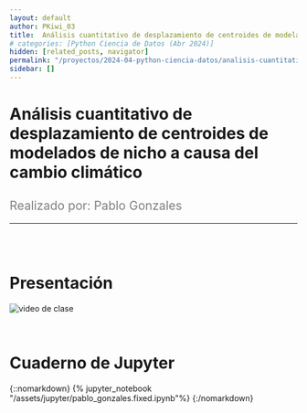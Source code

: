 ```yaml
---
layout: default
author: PKiwi_03
title:  Análisis cuantitativo de desplazamiento de centroides de modelados de nicho a causa del cambio climático
# categories: [Python Ciencia de Datos (Abr 2024)]
hidden: [related_posts, navigator]
permalink: "/proyectos/2024-04-python-ciencia-datos/analisis-cuantitativo-desplazamiento-centroides.html"
sidebar: []
---
```


#  Análisis cuantitativo de desplazamiento de centroides de modelados de nicho a causa del cambio climático
<h2 style="color: gray; font-weight: normal;">
Realizado por: Pablo Gonzales
</h2>

---

<br><br>

# Presentación

![video de clase](https://youtu.be/ycZAVEYETeY)

<br>

# Cuaderno de Jupyter

{::nomarkdown}
{% jupyter_notebook "/assets/jupyter/pablo_gonzales.fixed.ipynb"%}
{:/nomarkdown}